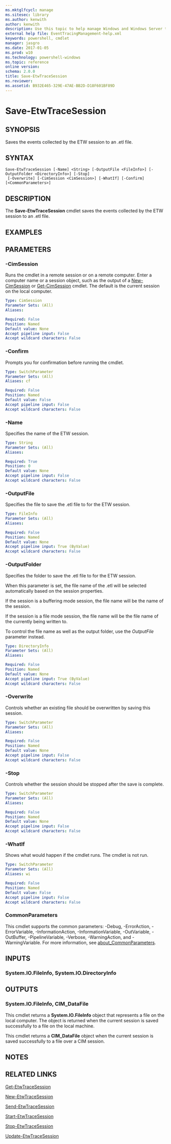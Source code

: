 ```yaml
---
ms.mktglfcycl: manage
ms.sitesec: library
ms.author: kenwith
author: kenwith
description: Use this topic to help manage Windows and Windows Server technologies with Windows PowerShell.
external help file: EventTracingManagement-help.xml
keywords: powershell, cmdlet
manager: jasgro
ms.date: 2017-01-05
ms.prod: w10
ms.technology: powershell-windows
ms.topic: reference
online version: 
schema: 2.0.0
title: Save-EtwTraceSession
ms.reviewer:
ms.assetid: B932E465-329E-47AE-BB2D-D18F601BF89D
---
```


# Save-EtwTraceSession

## SYNOPSIS
Saves the events collected by the ETW session to an .etl file.

## SYNTAX

```
Save-EtwTraceSession [-Name] <String> [-OutputFile <FileInfo>] [-OutputFolder <DirectoryInfo>] [-Stop]
 [-Overwrite] [-CimSession <CimSession>] [-WhatIf] [-Confirm] [<CommonParameters>]
```

## DESCRIPTION
The **Save-EtwTraceSession** cmdlet saves the events collected by the ETW session to an .etl file.

## EXAMPLES

## PARAMETERS

### -CimSession
Runs the cmdlet in a remote session or on a remote computer.
Enter a computer name or a session object, such as the output of a [New-CimSession](http://go.microsoft.com/fwlink/p/?LinkId=227967) or [Get-CimSession](http://go.microsoft.com/fwlink/p/?LinkId=227966) cmdlet.
The default is the current session on the local computer.

```yaml
Type: CimSession
Parameter Sets: (All)
Aliases: 

Required: False
Position: Named
Default value: None
Accept pipeline input: False
Accept wildcard characters: False
```

### -Confirm
Prompts you for confirmation before running the cmdlet.

```yaml
Type: SwitchParameter
Parameter Sets: (All)
Aliases: cf

Required: False
Position: Named
Default value: False
Accept pipeline input: False
Accept wildcard characters: False
```

### -Name
Specifies the name of the ETW session.

```yaml
Type: String
Parameter Sets: (All)
Aliases: 

Required: True
Position: 0
Default value: None
Accept pipeline input: False
Accept wildcard characters: False
```

### -OutputFile
Specifies the file to save the .etl file to for the ETW session.

```yaml
Type: FileInfo
Parameter Sets: (All)
Aliases: 

Required: False
Position: Named
Default value: None
Accept pipeline input: True (ByValue)
Accept wildcard characters: False
```

### -OutputFolder
Specifies the folder to save the .etl file to for the ETW session.

When this parameter is set, the file name of the .etl will be selected automatically based on the session properties.

If the session is a buffering mode session, the file name will be the name of the session.

If the session is a file mode session, the file name will be the file name of the currently being written to.

To control the file name as well as the output folder, use the *OutputFile* parameter instead.

```yaml
Type: DirectoryInfo
Parameter Sets: (All)
Aliases: 

Required: False
Position: Named
Default value: None
Accept pipeline input: True (ByValue)
Accept wildcard characters: False
```

### -Overwrite
Controls whether an existing file should be overwritten by saving this session.

```yaml
Type: SwitchParameter
Parameter Sets: (All)
Aliases: 

Required: False
Position: Named
Default value: None
Accept pipeline input: False
Accept wildcard characters: False
```

### -Stop
Controls whether the session should be stopped after the save is complete.

```yaml
Type: SwitchParameter
Parameter Sets: (All)
Aliases: 

Required: False
Position: Named
Default value: None
Accept pipeline input: False
Accept wildcard characters: False
```

### -WhatIf
Shows what would happen if the cmdlet runs.
The cmdlet is not run.

```yaml
Type: SwitchParameter
Parameter Sets: (All)
Aliases: wi

Required: False
Position: Named
Default value: False
Accept pipeline input: False
Accept wildcard characters: False
```

### CommonParameters
This cmdlet supports the common parameters: -Debug, -ErrorAction, -ErrorVariable, -InformationAction, -InformationVariable, -OutVariable, -OutBuffer, -PipelineVariable, -Verbose, -WarningAction, and -WarningVariable. For more information, see [about_CommonParameters](http://go.microsoft.com/fwlink/?LinkID=113216).

## INPUTS

### System.IO.FileInfo, System.IO.DirectoryInfo

## OUTPUTS

### System.IO.FileInfo, CIM_DataFile
This cmdlet returns a **System.IO.FileInfo** object that represents a file on the local computer.
The object is returned when the current session is saved successfully to a file on the local machine.

This cmdlet returns a **CIM_DataFile** object when the current session is saved successfully to a file over a CIM session.

## NOTES

## RELATED LINKS

[Get-EtwTraceSession](./Get-EtwTraceSession.md)

[New-EtwTraceSession](./New-EtwTraceSession.md)

[Send-EtwTraceSession](./Send-EtwTraceSession.md)

[Start-EtwTraceSession](./Start-EtwTraceSession.md)

[Stop-EtwTraceSession](./Stop-EtwTraceSession.md)

[Update-EtwTraceSession](./Update-EtwTraceSession.md)
